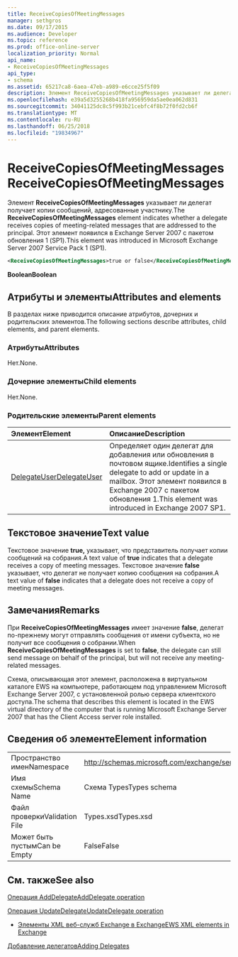 ```yaml
---
title: ReceiveCopiesOfMeetingMessages
manager: sethgros
ms.date: 09/17/2015
ms.audience: Developer
ms.topic: reference
ms.prod: office-online-server
localization_priority: Normal
api_name:
- ReceiveCopiesOfMeetingMessages
api_type:
- schema
ms.assetid: 65217ca8-6aea-47eb-a989-e6cce25f5f09
description: Элемент ReceiveCopiesOfMeetingMessages указывает ли делегат получает копии сообщений, адресованные участнику. Этот элемент появился в Exchange Server 2007 с пакетом обновления 1 (SP1).
ms.openlocfilehash: e39a5d3255268b418fa956959da5ae0ea062d831
ms.sourcegitcommit: 34041125dc8c5f993b21cebfc4f8b72f0fd2cb6f
ms.translationtype: MT
ms.contentlocale: ru-RU
ms.lasthandoff: 06/25/2018
ms.locfileid: "19834967"
---
```

# <a name="receivecopiesofmeetingmessages"></a><span data-ttu-id="591ad-104">ReceiveCopiesOfMeetingMessages</span><span class="sxs-lookup"><span data-stu-id="591ad-104">ReceiveCopiesOfMeetingMessages</span></span>

<span data-ttu-id="591ad-105">Элемент **ReceiveCopiesOfMeetingMessages** указывает ли делегат получает копии сообщений, адресованные участнику.</span><span class="sxs-lookup"><span data-stu-id="591ad-105">The **ReceiveCopiesOfMeetingMessages** element indicates whether a delegate receives copies of meeting-related messages that are addressed to the principal.</span></span> <span data-ttu-id="591ad-106">Этот элемент появился в Exchange Server 2007 с пакетом обновления 1 (SP1).</span><span class="sxs-lookup"><span data-stu-id="591ad-106">This element was introduced in Microsoft Exchange Server 2007 Service Pack 1 (SP1).</span></span> 
  
```xml
<ReceiveCopiesOfMeetingMessages>true or false</ReceiveCopiesOfMeetingMessages>
```

 <span data-ttu-id="591ad-107">**Boolean**</span><span class="sxs-lookup"><span data-stu-id="591ad-107">**Boolean**</span></span>
## <a name="attributes-and-elements"></a><span data-ttu-id="591ad-108">Атрибуты и элементы</span><span class="sxs-lookup"><span data-stu-id="591ad-108">Attributes and elements</span></span>

<span data-ttu-id="591ad-109">В разделах ниже приводится описание атрибутов, дочерних и родительских элементов.</span><span class="sxs-lookup"><span data-stu-id="591ad-109">The following sections describe attributes, child elements, and parent elements.</span></span>
  
### <a name="attributes"></a><span data-ttu-id="591ad-110">Атрибуты</span><span class="sxs-lookup"><span data-stu-id="591ad-110">Attributes</span></span>

<span data-ttu-id="591ad-111">Нет.</span><span class="sxs-lookup"><span data-stu-id="591ad-111">None.</span></span>
  
### <a name="child-elements"></a><span data-ttu-id="591ad-112">Дочерние элементы</span><span class="sxs-lookup"><span data-stu-id="591ad-112">Child elements</span></span>

<span data-ttu-id="591ad-113">Нет.</span><span class="sxs-lookup"><span data-stu-id="591ad-113">None.</span></span>
  
### <a name="parent-elements"></a><span data-ttu-id="591ad-114">Родительские элементы</span><span class="sxs-lookup"><span data-stu-id="591ad-114">Parent elements</span></span>

|<span data-ttu-id="591ad-115">**Элемент**</span><span class="sxs-lookup"><span data-stu-id="591ad-115">**Element**</span></span>|<span data-ttu-id="591ad-116">**Описание**</span><span class="sxs-lookup"><span data-stu-id="591ad-116">**Description**</span></span>|
|:-----|:-----|
|[<span data-ttu-id="591ad-117">DelegateUser</span><span class="sxs-lookup"><span data-stu-id="591ad-117">DelegateUser</span></span>](delegateuser.md) <br/> |<span data-ttu-id="591ad-118">Определяет один делегат для добавления или обновления в почтовом ящике.</span><span class="sxs-lookup"><span data-stu-id="591ad-118">Identifies a single delegate to add or update in a mailbox.</span></span> <span data-ttu-id="591ad-119">Этот элемент появился в Exchange 2007 с пакетом обновления 1.</span><span class="sxs-lookup"><span data-stu-id="591ad-119">This element was introduced in Exchange 2007 SP1.</span></span>  <br/> |
   
## <a name="text-value"></a><span data-ttu-id="591ad-120">Текстовое значение</span><span class="sxs-lookup"><span data-stu-id="591ad-120">Text value</span></span>

<span data-ttu-id="591ad-121">Текстовое значение **true,** указывает, что представитель получает копии сообщений на собрания.</span><span class="sxs-lookup"><span data-stu-id="591ad-121">A text value of **true** indicates that a delegate receives a copy of meeting messages.</span></span> <span data-ttu-id="591ad-122">Текстовое значение **false** указывает, что делегат не получает копию сообщения на собрания.</span><span class="sxs-lookup"><span data-stu-id="591ad-122">A text value of **false** indicates that a delegate does not receive a copy of meeting messages.</span></span> 
  
## <a name="remarks"></a><span data-ttu-id="591ad-123">Замечания</span><span class="sxs-lookup"><span data-stu-id="591ad-123">Remarks</span></span>

<span data-ttu-id="591ad-124">При **ReceiveCopiesOfMeetingMessages** имеет значение **false**, делегат по-прежнему могут отправлять сообщения от имени субъекта, но не получит все сообщения о собрании.</span><span class="sxs-lookup"><span data-stu-id="591ad-124">When **ReceiveCopiesOfMeetingMessages** is set to **false**, the delegate can still send message on behalf of the principal, but will not receive any meeting-related messages.</span></span>
  
<span data-ttu-id="591ad-125">Схема, описывающая этот элемент, расположена в виртуальном каталоге EWS на компьютере, работающем под управлением Microsoft Exchange Server 2007, с установленной ролью сервера клиентского доступа.</span><span class="sxs-lookup"><span data-stu-id="591ad-125">The schema that describes this element is located in the EWS virtual directory of the computer that is running Microsoft Exchange Server 2007 that has the Client Access server role installed.</span></span>
  
## <a name="element-information"></a><span data-ttu-id="591ad-126">Сведения об элементе</span><span class="sxs-lookup"><span data-stu-id="591ad-126">Element information</span></span>

|||
|:-----|:-----|
|<span data-ttu-id="591ad-127">Пространство имен</span><span class="sxs-lookup"><span data-stu-id="591ad-127">Namespace</span></span>  <br/> |http://schemas.microsoft.com/exchange/services/2006/types  <br/> |
|<span data-ttu-id="591ad-128">Имя схемы</span><span class="sxs-lookup"><span data-stu-id="591ad-128">Schema Name</span></span>  <br/> |<span data-ttu-id="591ad-129">Схема Types</span><span class="sxs-lookup"><span data-stu-id="591ad-129">Types schema</span></span>  <br/> |
|<span data-ttu-id="591ad-130">Файл проверки</span><span class="sxs-lookup"><span data-stu-id="591ad-130">Validation File</span></span>  <br/> |<span data-ttu-id="591ad-131">Types.xsd</span><span class="sxs-lookup"><span data-stu-id="591ad-131">Types.xsd</span></span>  <br/> |
|<span data-ttu-id="591ad-132">Может быть пустым</span><span class="sxs-lookup"><span data-stu-id="591ad-132">Can be Empty</span></span>  <br/> |<span data-ttu-id="591ad-133">False</span><span class="sxs-lookup"><span data-stu-id="591ad-133">False</span></span>  <br/> |
   
## <a name="see-also"></a><span data-ttu-id="591ad-134">См. также</span><span class="sxs-lookup"><span data-stu-id="591ad-134">See also</span></span>



[<span data-ttu-id="591ad-135">Операция AddDelegate</span><span class="sxs-lookup"><span data-stu-id="591ad-135">AddDelegate operation</span></span>](adddelegate-operation.md)
  
[<span data-ttu-id="591ad-136">Операция UpdateDelegate</span><span class="sxs-lookup"><span data-stu-id="591ad-136">UpdateDelegate operation</span></span>](updatedelegate-operation.md)


- [<span data-ttu-id="591ad-137">Элементы XML веб-служб Exchange в Exchange</span><span class="sxs-lookup"><span data-stu-id="591ad-137">EWS XML elements in Exchange</span></span>](ews-xml-elements-in-exchange.md)


[<span data-ttu-id="591ad-138">Добавление делегатов</span><span class="sxs-lookup"><span data-stu-id="591ad-138">Adding Delegates</span></span>](http://msdn.microsoft.com/library/3a744150-66a3-4a13-9433-793603ba5038%28Office.15%29.aspx)

